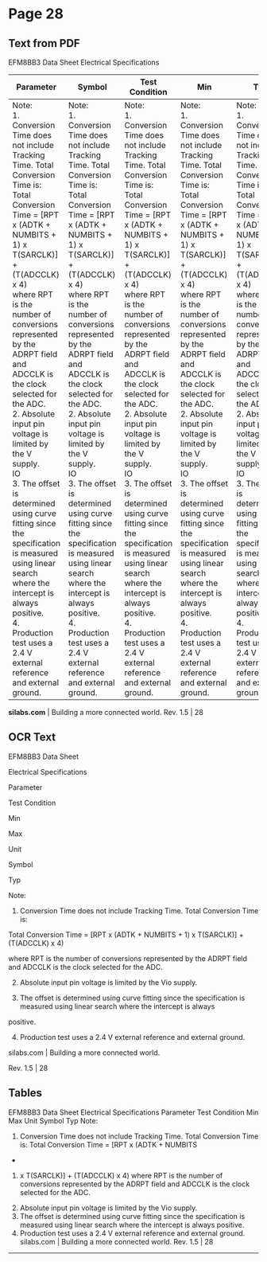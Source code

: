 # Page 28

## Text from PDF

EFM8BB3 Data Sheet
Electrical Specifications

|Parameter|Symbol|Test Condition|Min|Typ|Max|Unit|
|---|---|---|---|---|---|---|
|Note:<br>1. Conversion Time does not include Tracking Time. Total Conversion Time is:<br>Total Conversion Time = [RPT x (ADTK + NUMBITS + 1) x T(SARCLK)] + (T(ADCCLK) x 4)<br>where RPT is the number of conversions represented by the ADRPT field and ADCCLK is the clock selected for the ADC.<br>2. Absolute input pin voltage is limited by the V supply.<br>IO<br>3. The offset is determined using curve fitting since the specification is measured using linear search where the intercept is always<br>positive.<br>4. Production test uses a 2.4 V external reference and external ground.|Note:<br>1. Conversion Time does not include Tracking Time. Total Conversion Time is:<br>Total Conversion Time = [RPT x (ADTK + NUMBITS + 1) x T(SARCLK)] + (T(ADCCLK) x 4)<br>where RPT is the number of conversions represented by the ADRPT field and ADCCLK is the clock selected for the ADC.<br>2. Absolute input pin voltage is limited by the V supply.<br>IO<br>3. The offset is determined using curve fitting since the specification is measured using linear search where the intercept is always<br>positive.<br>4. Production test uses a 2.4 V external reference and external ground.|Note:<br>1. Conversion Time does not include Tracking Time. Total Conversion Time is:<br>Total Conversion Time = [RPT x (ADTK + NUMBITS + 1) x T(SARCLK)] + (T(ADCCLK) x 4)<br>where RPT is the number of conversions represented by the ADRPT field and ADCCLK is the clock selected for the ADC.<br>2. Absolute input pin voltage is limited by the V supply.<br>IO<br>3. The offset is determined using curve fitting since the specification is measured using linear search where the intercept is always<br>positive.<br>4. Production test uses a 2.4 V external reference and external ground.|Note:<br>1. Conversion Time does not include Tracking Time. Total Conversion Time is:<br>Total Conversion Time = [RPT x (ADTK + NUMBITS + 1) x T(SARCLK)] + (T(ADCCLK) x 4)<br>where RPT is the number of conversions represented by the ADRPT field and ADCCLK is the clock selected for the ADC.<br>2. Absolute input pin voltage is limited by the V supply.<br>IO<br>3. The offset is determined using curve fitting since the specification is measured using linear search where the intercept is always<br>positive.<br>4. Production test uses a 2.4 V external reference and external ground.|Note:<br>1. Conversion Time does not include Tracking Time. Total Conversion Time is:<br>Total Conversion Time = [RPT x (ADTK + NUMBITS + 1) x T(SARCLK)] + (T(ADCCLK) x 4)<br>where RPT is the number of conversions represented by the ADRPT field and ADCCLK is the clock selected for the ADC.<br>2. Absolute input pin voltage is limited by the V supply.<br>IO<br>3. The offset is determined using curve fitting since the specification is measured using linear search where the intercept is always<br>positive.<br>4. Production test uses a 2.4 V external reference and external ground.|Note:<br>1. Conversion Time does not include Tracking Time. Total Conversion Time is:<br>Total Conversion Time = [RPT x (ADTK + NUMBITS + 1) x T(SARCLK)] + (T(ADCCLK) x 4)<br>where RPT is the number of conversions represented by the ADRPT field and ADCCLK is the clock selected for the ADC.<br>2. Absolute input pin voltage is limited by the V supply.<br>IO<br>3. The offset is determined using curve fitting since the specification is measured using linear search where the intercept is always<br>positive.<br>4. Production test uses a 2.4 V external reference and external ground.|Note:<br>1. Conversion Time does not include Tracking Time. Total Conversion Time is:<br>Total Conversion Time = [RPT x (ADTK + NUMBITS + 1) x T(SARCLK)] + (T(ADCCLK) x 4)<br>where RPT is the number of conversions represented by the ADRPT field and ADCCLK is the clock selected for the ADC.<br>2. Absolute input pin voltage is limited by the V supply.<br>IO<br>3. The offset is determined using curve fitting since the specification is measured using linear search where the intercept is always<br>positive.<br>4. Production test uses a 2.4 V external reference and external ground.|



**silabs.com** | Building a more connected world. Rev. 1.5 | 28



## OCR Text

EFM8BB3 Data Sheet

Electrical Specifications

Parameter

Test Condition

Min

Max

Unit

Symbol

Typ

Note:

1. Conversion Time does not include Tracking Time. Total Conversion Time is:

Total Conversion Time = [RPT x (ADTK + NUMBITS + 1) x T(SARCLK)] + (T(ADCCLK) x 4)

where RPT is the number of conversions represented by the ADRPT field and ADCCLK is the clock selected for the ADC.

2. Absolute input pin voltage is limited by the Vio supply.

3. The offset is determined using curve fitting since the specification is measured using linear search where the intercept is always

positive.

4. Production test uses a 2.4 V external reference and external ground.

silabs.com | Building a more connected world.

Rev. 1.5 | 28

## Tables

EFM8BB3 Data Sheet
Electrical Specifications
Parameter Test Condition Min Max Unit Symbol Typ
Note:
1. Conversion Time does not include Tracking Time. Total Conversion Time is:
Total Conversion Time = [RPT x (ADTK + NUMBITS
+
1) x T(SARCLK)] + (T(ADCCLK) x 4)
where RPT is the number of conversions represented by the ADRPT field and ADCCLK is the clock selected for the ADC.
2. Absolute input pin voltage is limited by the Vio supply.
3. The offset is determined using curve fitting since the specification is measured using linear search where the intercept is always
positive.
4. Production test uses a 2.4 V external reference and external ground.
silabs.com | Building a more connected world. Rev. 1.5 | 28


---

